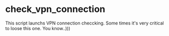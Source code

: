 # check_vpn_connection
This script launchs VPN connection checcking. Some times it's very critical to loose this one. You know..)))
